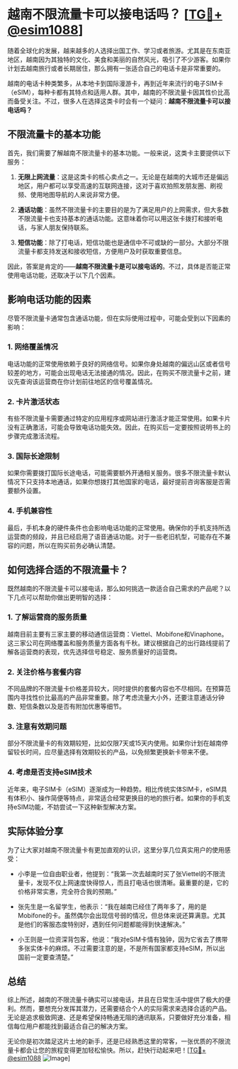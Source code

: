 # 越南不限流量卡可以接电话吗？ [[TG💪+ @esim1088](https://t.me/s/esim1088)]

随着全球化的发展，越来越多的人选择出国工作、学习或者旅游。尤其是在东南亚地区，越南因为其独特的文化、美食和美丽的自然风光，吸引了不少游客。如果你计划去越南旅行或者长期居住，那么拥有一张适合自己的电话卡是非常重要的。

越南的电话卡种类繁多，从本地卡到国际漫游卡，再到近年来流行的电子SIM卡（eSIM），每种卡都有其特点和适用人群。其中，越南的不限流量卡因其性价比高而备受关注。不过，很多人在选择这类卡时会有一个疑问：**越南不限流量卡可以接电话吗？**

## 不限流量卡的基本功能

首先，我们需要了解越南不限流量卡的基本功能。一般来说，这类卡主要提供以下服务：

1. **无限上网流量**：这是这类卡的核心卖点之一。无论是在越南的大城市还是偏远地区，用户都可以享受高速的互联网连接，这对于喜欢拍照发朋友圈、刷视频、使用地图导航的人来说非常方便。
   
2. **通话功能**：虽然不限流量卡的主要目的是为了满足用户的上网需求，但大多数不限流量卡也支持基本的通话功能。这意味着你可以用这张卡拨打和接听电话，与家人朋友保持联系。

3. **短信功能**：除了打电话，短信功能也是通信中不可或缺的一部分。大部分不限流量卡都支持发送和接收短信，方便用户及时获取重要信息。

因此，答案是肯定的——**越南不限流量卡是可以接电话的**。不过，具体是否能正常使用电话功能，还取决于以下几个因素。

## 影响电话功能的因素

尽管不限流量卡通常包含通话功能，但在实际使用过程中，可能会受到以下因素的影响：

### 1. 网络覆盖情况

电话功能的正常使用依赖于良好的网络信号。如果你身处越南的偏远山区或者信号较差的地方，可能会出现电话无法接通的情况。因此，在购买不限流量卡之前，建议先查询该运营商在你计划前往地区的信号覆盖情况。

### 2. 卡片激活状态

有些不限流量卡需要通过特定的应用程序或网站进行激活才能正常使用。如果卡片没有正确激活，可能会导致电话功能失效。因此，在购买后一定要按照说明书上的步骤完成激活流程。

### 3. 国际长途限制

如果你需要拨打国际长途电话，可能需要额外开通相关服务。很多不限流量卡默认情况下只支持本地通话，如果你想拨打其他国家的电话，最好提前咨询客服是否需要额外设置。

### 4. 手机兼容性

最后，手机本身的硬件条件也会影响电话功能的正常使用。确保你的手机支持所选运营商的频段，并且已经启用了语音通话功能。对于一些老旧机型，可能存在不兼容的问题，所以在购买前务必确认清楚。

## 如何选择合适的不限流量卡？

既然越南的不限流量卡可以接电话，那么如何挑选一款适合自己需求的产品呢？以下几点可以帮助你做出更明智的选择：

### 1. 了解运营商的服务质量

越南目前主要有三家主要的移动通信运营商：Viettel、Mobifone和Vinaphone。这三家公司在网络覆盖和服务质量方面各有千秋。建议根据自己的出行路线提前了解各运营商的表现，优先选择信号稳定、服务质量好的运营商。

### 2. 关注价格与套餐内容

不同品牌的不限流量卡价格差异较大，同时提供的套餐内容也不尽相同。在预算范围内寻找性价比最高的产品非常重要。除了考虑流量大小外，还要注意通话分钟数、短信条数以及是否有附加优惠等细节。

### 3. 注意有效期问题

部分不限流量卡的有效期较短，比如仅限7天或15天内使用。如果你计划在越南停留较长时间，应尽量选择有效期较长的产品，以免频繁更换新卡带来不便。

### 4. 考虑是否支持eSIM技术

近年来，电子SIM卡（eSIM）逐渐成为一种趋势。相比传统实体SIM卡，eSIM具有体积小、操作简便等特点，非常适合经常更换目的地的旅行者。如果你的手机支持eSIM功能，不妨尝试一下这种新型解决方案。

## 实际体验分享

为了让大家对越南不限流量卡有更加直观的认识，这里分享几位真实用户的使用感受：

- 小李是一位自由职业者，他提到：“我第一次去越南时买了张Viettel的不限流量卡，发现不仅上网速度快得惊人，而且打电话也很清晰。最重要的是，它的价格非常实惠，完全符合我的预期。”

- 张先生是一名留学生，他表示：“我在越南已经住了两年多了，用的是Mobifone的卡。虽然偶尔会出现信号弱的情况，但总体来说还算满意。尤其是他们的客服态度特别好，遇到任何问题都能得到快速解决。”

- 小王则是一位资深背包客，他说：“我对eSIM卡情有独钟，因为它省去了携带多张实体卡的麻烦。不过需要注意的是，不是所有国家都支持eSIM，所以出国前一定要查清楚。”

## 总结

综上所述，越南的不限流量卡确实可以接电话，并且在日常生活中提供了极大的便利。然而，要想充分发挥其潜力，还需要结合个人的实际需求来选择合适的产品。无论是追求极致网速、还是希望保持畅通无阻的通讯联系，只要做好充分准备，相信每位用户都能找到最适合自己的解决方案。

无论你是初次踏足这片土地的新手，还是已经熟悉这里的常客，一张优质的不限流量卡都会让您的旅程变得更加轻松愉快。所以，赶快行动起来吧！[[TG💪+ @esim1088](https://t.me/s/esim1088) ![Image](https://i.postimg.cc/4NQfJmqS/Snipaste-2025-05-13-00-14-12.png)]